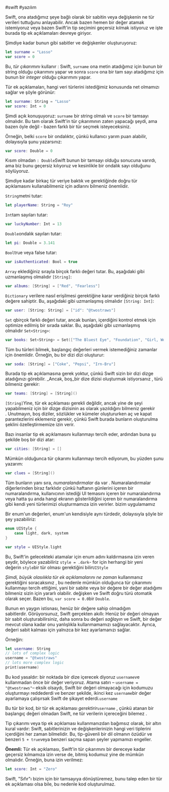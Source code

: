 
#swift #yazılım 

Swift, ona atadığımız şeye bağlı olarak bir sabitin veya değişkenin ne tür verileri tuttuğunu anlayabilir. Ancak bazen hemen bir değer atamak istemiyoruz veya bazen Swift'in tip seçimini geçersiz kılmak istiyoruz ve işte burada tip ek açıklamaları devreye giriyor.

Şimdiye kadar bunun gibi sabitler ve değişkenler oluşturuyoruz:

```swift
let surname = "Lasso"
var score = 0
```

Bu, _tür çıkarımını_ kullanır : Swift, `surname` ona metin atadığımız için bunun bir string olduğu çıkarımını yapar ve sonra `score` ona bir tam sayı atadığımız için bunun bir _integer_ olduğu çıkarımını yapar.  

Tür ek açıklamaları, hangi veri türlerini istediğimiz konusunda net olmamızı sağlar ve şöyle görünür:

```swift
let surname: String = "Lasso"
var score: Int = 0
```

Şimdi açık konuşuyoruz: `surname` bir string olmalı ve `score` bir tamsayı olmalıdır. Bu tam olarak Swift'in tür çıkarımının zaten yapacağı şeydi, ama bazen öyle değil - bazen farklı bir tür seçmek isteyeceksiniz.

Örneğin, belki `score` bir ondalıktır, çünkü kullanıcı yarım puan alabilir, dolayısıyla şunu yazarsınız:

```swift
var score: Double = 0
```

Kısım olmadan `: Double`Swift bunun bir tamsayı olduğu sonucuna varırdı, ama biz bunu geçersiz kılıyoruz ve kesinlikle bir ondalık sayı olduğunu söylüyoruz.

Şimdiye kadar birkaç tür veriye baktık ve gerektiğinde doğru tür açıklamasını kullanabilmeniz için adlarını bilmeniz önemlidir.

`String`metni tutar:

```swift
let playerName: String = "Roy"
```

`Int`tam sayıları tutar:

```swift
var luckyNumber: Int = 13
```

`Double`ondalık sayıları tutar:

```swift
let pi: Double = 3.141
```

`Bool`true veya false tutar:

```swift
var isAuthenticated: Bool = true
```

`Array` eklediğiniz sırayla birçok farklı değeri tutar. Bu, aşağıdaki gibi uzmanlaşmış olmalıdır `[String]`:

```swift
var albums: [String] = ["Red", "Fearless"]
```

`Dictionary` verilere nasıl erişilmesi gerektiğine karar verdiğiniz birçok farklı değere sahiptir. Bu, aşağıdaki gibi uzmanlaşmış olmalıdır `[String: Int]`:

```swift
var user: [String: String] = ["id": "@twostraws"]
```

`Set` qbirçok farklı değeri tutar, ancak bunları, içerdiğini kontrol etmek için optimize edilmiş bir sırada saklar. Bu, aşağıdaki gibi uzmanlaşmış olmalıdır `Set<String>`:

```swift
var books: Set<String> = Set(["The Bluest Eye", "Foundation", "Girl, Woman, Other"])
```

Tüm bu türleri bilmek, başlangıç ​​değerleri vermek istemediğiniz zamanlar için önemlidir. Örneğin, bu bir dizi dizi oluşturur:

```swift
var soda: [String] = ["Coke", "Pepsi", "Irn-Bru"]
```

Burada tip ek açıklamasına gerek yoktur, çünkü Swift sizin bir dizi dizge atadığınızı görebilir. _Ancak, boş_bir dize dizisi oluşturmak istiyorsanız , türü bilmeniz gerekir:

```swift
var teams: [String] = [String]()
```

`[String]`Yine, tür ek açıklaması gerekli değildir, ancak yine de şeyi yapabilmeniz için bir dizge dizisinin as olarak yazıldığını bilmeniz gerekir . Unutmayın, boş diziler, sözlükler ve kümeler oluştururken aç ve kapat parantezlerini eklemeniz gerekir, çünkü Swift burada bunların oluşturulma şeklini özelleştirmemize izin verir.

Bazı insanlar tip ek açıklamasını kullanmayı tercih eder, ardından buna şu şekilde boş bir dizi atar:

```swift
var cities: [String] = []
```

Mümkün olduğunca tür çıkarımı kullanmayı tercih ediyorum, bu yüzden şunu yazarım:

```swift
var clues = [String]()
```

Tüm bunların yanı sıra, _numaralandırmalar_ da var . Numaralandırmalar diğerlerinden biraz farklıdır çünkü haftanın günlerini içeren bir numaralandırma, kullanıcının istediği UI temasını içeren bir numaralandırma veya hatta şu anda hangi ekranın gösterildiğini içeren bir numaralandırma gibi kendi yeni türlerimizi oluşturmamıza izin verirler. bizim uygulamamız

Bir enum'un değerleri, enum'un kendisiyle aynı türdedir, dolayısıyla şöyle bir şey yazabiliriz:

```swift
enum UIStyle {
    case light, dark, system
}

var style = UIStyle.light
```

Bu, Swift'in gelecekteki atamalar için enum adını kaldırmasına izin veren şeydir, böylece yazabiliriz `style = .dark`- for için herhangi bir yeni değerin `style`bir tür olması gerektiğini bilir`UIStyle`

_Şimdi, büyük olasılıkla tür ek açıklamalarını ne zaman_ kullanmanız gerektiğini soracaksınız , bu nedenle mümkün olduğunca tür çıkarımını kullanmayı tercih ettiğimi, yani bir sabite veya bir değere bir değer atadığımı bilmeniz sizin için yararlı olabilir. değişken ve Swift doğru türü otomatik olarak seçer. Bazen bu, `var score = 0.0`bir `Double`.

Bunun en yaygın istisnası, henüz bir değere sahip olmadığım sabitlerdir. Görüyorsunuz, Swift gerçekten akıllı: Henüz bir değeri olmayan bir sabit oluşturabilirsiniz, daha sonra bu değeri _sağlayın_ ve Swift, bir değer mevcut olana kadar onu yanlışlıkla kullanmamamızı sağlayacaktır. Ayrıca, değeri sabit kalması için yalnızca bir kez ayarlamanızı sağlar.

Örneğin:

```swift
let username: String
// lots of complex logic
username = "@twostraws"
// lots more complex logic
print(username)
```

Bu kod yasaldır: bir noktada bir dize içerecek diyoruz `username`ve kullanmadan önce bir değer veriyoruz. Atama satırı – `username = "@twostraws"`– eksik olsaydı, Swift bir değeri olmayacağı için kodumuzu oluşturmayı reddederdi ve benzer şekilde, ikinci kez `username`bir değer ayarlamaya çalışırsak Swift de şikayet ederdi.`username`

Bu tür bir kod, bir tür ek açıklaması _gerektirir_`username` , çünkü atanan bir başlangıç ​​değeri olmadan Swift, ne tür verilerin içereceğini bilemez .

Tip çıkarımı veya tip ek açıklaması kullanmanızdan bağımsız olarak, bir altın kural vardır: Swift, sabitlerinizin ve değişkenlerinizin hangi veri tiplerini içerdiğini her zaman bilmelidir. Bu, tip-güvenli bir dil olmanın özüdür ve benzeri `5 + true`veya benzeri saçma sapan şeyler yapmamızı engeller.

**Önemli:** Tür ek açıklaması, Swift'in tür çıkarımını bir dereceye kadar geçersiz kılmamıza izin verse de, bitmiş kodumuz yine de mümkün olmalıdır. Örneğin, buna izin verilmez:

```swift
let score: Int = "Zero"
```

Swift, "Sıfır"ı bizim için bir tamsayıya dönüştüremez, bunu talep eden bir tür ek açıklaması olsa bile, bu nedenle kod oluşturulmaz.
